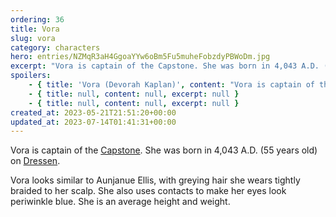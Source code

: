 ```yaml
---
ordering: 36
title: Vora
slug: vora
category: characters
hero: entries/NZMqR3aH4GgoaYYw6oBm5Fu5muheFobzdyPBWoDm.jpg
excerpt: "Vora is captain of the Capstone. She was born in 4,043 A.D. (55 years old) on Dressen.\nVora looks si..."
spoilers:
    - { title: 'Vora (Devorah Kaplan)', content: "Vora is captain of the [Capstone](/category/spaceships/capstone). She was born in 4,043 A.D. (55 years old) on [Dressen](/category/planets-cities/dressen).\r\n\r\nVora is responsible for helping [Davi](/category/characters/davi) to get off of [Tessyas](/category/planets-cities/tessyas). She later adopted him and obtained a [Three Empires](/category/organizations/three-empires) identity for him.\r\n\r\nVora looks similar to Aunjanue Ellis, with greying hair she wears tightly braided to her scalp. She also uses contacts to make her eyes look periwinkle blue. She is an average height and weight.\r\n\r\n**Family:** Davi (son, adopted)\r\n\r\n**Pronunciation:**\r\n- deh voe’ ruh\r\n- cap’ len", excerpt: "Vora is captain of the Capstone. She was born in 4,043 A.D. (55 years old) on Dressen.\nVora is respo..." }
    - { title: null, content: null, excerpt: null }
    - { title: null, content: null, excerpt: null }
created_at: 2023-05-21T21:51:20+00:00
updated_at: 2023-07-14T01:41:31+00:00
---
```

Vora is captain of the [Capstone](/category/spaceships/capstone). She was born in 4,043 A.D. (55 years old) on [Dressen](/category/planets-cities/dressen).

Vora looks similar to Aunjanue Ellis, with greying hair she wears tightly braided to her scalp. She also uses contacts to make her eyes look periwinkle blue. She is an average height and weight.